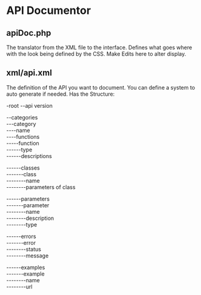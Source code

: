 API Documentor
==============

apiDoc.php
--------------

The translator from the XML file to the interface. Defines what goes where with the look
being defined by the CSS. Make Edits here to alter display.

xml/api.xml
--------------

The definition of the API you want to document. You can define a system to auto generate
if needed. Has the Structure:

-root
--api version

--categories  
---category  
----name  
----functions  
-----function  
------type  
------descriptions  

------classes  
-------class  
--------name  
--------parameters of class

------parameters  
-------parameter  
--------name  
--------description  
--------type

------errors  
-------error  
--------status  
--------message

------examples  
-------example  
--------name  
--------url